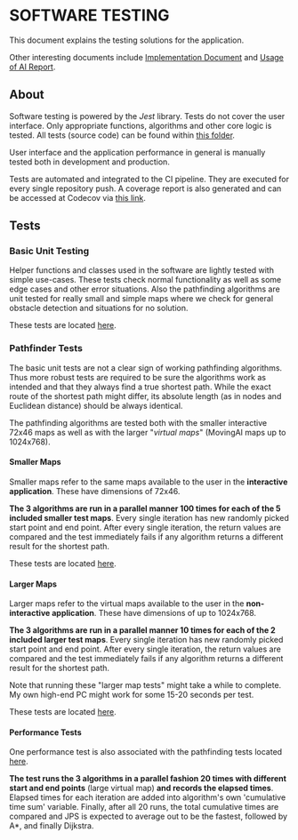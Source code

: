 # SOFTWARE TESTING

This document explains the testing solutions for the application.

Other interesting documents include [Implementation Document](https://github.com/joonarafael/visualpathfinder/tree/main/documentation/implementation_document.md "Implementation Document") and [Usage of AI Report](https://github.com/joonarafael/visualpathfinder/tree/main/documentation/usage_of_ai_report.md "Usage of AI Report").

## About

Software testing is powered by the _Jest_ library. Tests do not cover the user interface. Only appropriate functions, algorithms and other core logic is tested. All tests (source code) can be found within [this folder](https://github.com/joonarafael/visualpathfinder/tree/main/__tests__/ "Software Unit Tests").

User interface and the application performance in general is manually tested both in development and production.

Tests are automated and integrated to the CI pipeline. They are executed for every single repository push. A coverage report is also generated and can be accessed at Codecov via [this link](https://app.codecov.io/gh/joonarafael/visualpathfinder "Codecov report for Visual Pathfinder").

## Tests

### Basic Unit Testing

Helper functions and classes used in the software are lightly tested with simple use-cases. These tests check normal functionality as well as some edge cases and other error situations. Also the pathfinding algorithms are unit tested for really small and simple maps where we check for general obstacle detection and situations for no solution.

These tests are located [here](https://github.com/joonarafael/visualpathfinder/tree/main/__tests__/unittests "Unit Tests").

### Pathfinder Tests

The basic unit tests are not a clear sign of working pathfinding algorithms. Thus more robust tests are required to be sure the algorithms work as intended and that they always find a true shortest path. While the exact route of the shortest path might differ, its absolute length (as in nodes and Euclidean distance) should be always identical.

The pathfinding algorithms are tested both with the smaller interactive 72x46 maps as well as with the larger "_virtual maps_" (MovingAI maps up to 1024x768).

#### Smaller Maps

Smaller maps refer to the same maps available to the user in the **interactive application**. These have dimensions of 72x46.

**The 3 algorithms are run in a parallel manner 100 times for each of the 5 included smaller test maps**. Every single iteration has new randomly picked start point and end point. After every single iteration, the return values are compared and the test immediately fails if any algorithm returns a different result for the shortest path.

These tests are located [here](https://github.com/joonarafael/visualpathfinder/tree/main/__tests__/interactive "Interactive Map Tests").

#### Larger Maps

Larger maps refer to the virtual maps available to the user in the **non-interactive application**. These have dimensions of up to 1024x768.

**The 3 algorithms are run in a parallel manner 10 times for each of the 2 included larger test maps**. Every single iteration has new randomly picked start point and end point. After every single iteration, the return values are compared and the test immediately fails if any algorithm returns a different result for the shortest path.

Note that running these "larger map tests" might take a while to complete. My own high-end PC might work for some 15-20 seconds per test.

These tests are located [here](https://github.com/joonarafael/visualpathfinder/tree/main/__tests__/virtual "Virtual Map Tests").

#### Performance Tests

One performance test is also associated with the pathfinding tests located [here](https://github.com/joonarafael/visualpathfinder/tree/main/__tests__/performance "Performance Test").

**The test runs the 3 algorithms in a parallel fashion 20 times with different start and end points** (large virtual map) **and records the elapsed times**. Elapsed times for each iteration are added into algorithm's own 'cumulative time sum' variable. Finally, after all 20 runs, the total cumulative times are compared and JPS is expected to average out to be the fastest, followed by A\*, and finally Dijkstra.
